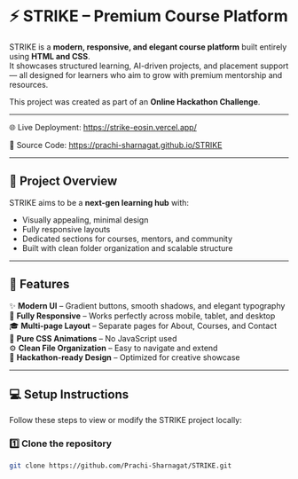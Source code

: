# ⚡ STRIKE – Premium Course Platform

STRIKE is a **modern, responsive, and elegant course platform** built entirely using **HTML and CSS**.  
It showcases structured learning, AI-driven projects, and placement support — all designed for learners who aim to grow with premium mentorship and resources.

This project was created as part of an **Online Hackathon Challenge**.

---

🌐 Live Deployment: https://strike-eosin.vercel.app/

💾 Source Code: https://prachi-sharnagat.github.io/STRIKE

---

## 🧩 Project Overview

STRIKE aims to be a **next-gen learning hub** with:
- Visually appealing, minimal design
- Fully responsive layouts
- Dedicated sections for courses, mentors, and community
- Built with clean folder organization and scalable structure

---

## 🧠 Features

✨ **Modern UI** – Gradient buttons, smooth shadows, and elegant typography  
📱 **Fully Responsive** – Works perfectly across mobile, tablet, and desktop  
🎓 **Multi-page Layout** – Separate pages for About, Courses, and Contact  
🌈 **Pure CSS Animations** – No JavaScript used  
⚙️ **Clean File Organization** – Easy to navigate and extend  
🚀 **Hackathon-ready Design** – Optimized for creative showcase

---

## 💻 Setup Instructions

Follow these steps to view or modify the STRIKE project locally:

### 1️⃣ Clone the repository
```bash
git clone https://github.com/Prachi-Sharnagat/STRIKE.git
